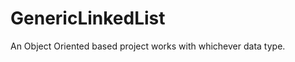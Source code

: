 GenericLinkedList
=================

An Object Oriented based project works with whichever data type.
